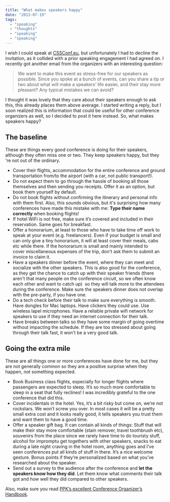 ```yaml
---
title: "What makes speakers happy"
date: "2013-07-19"
tags:
  - "speaking"
  - "thoughts"
  - "speaking"
  - "speaking"
---
```


I wish I could speak at [CSSConf.eu](http://cssconf.eu), but unfortunately I had to decline the invitation, as it collided with a prior speaking engagement I had agreed on. I recently got another email from the organizers with an interesting question:

> We want to make this event as stress-free for our speakers as possible. Since you spoke at a bunch of events, can you share a tip or two about what will make a speakers’ life easier, and their stay more pleasant? Any typical mistakes we can avoid?

I thought it was lovely that they care about their speakers enough to ask this, this already places them above average. I started writing a reply, but I soon realized this is information that could be useful for other conference organizers as well, so I decided to post it here instead. So, what makes speakers happy?

## The baseline

These are things every good conference is doing for their speakers, although they often miss one or two. They keep speakers happy, but they 're not out of the ordinary.

- Cover their flights, accommodation for the entire conference and ground transportation from/to the airport (with a car, not public transport!).
- Do not expect them to go through the hassle of booking all those themselves and then sending you receipts. Offer it as an option, but book them yourself by default.
- Do not book flights without confirming the itinerary and personal info with them first. Also, this sounds obvious, but it's surprising how many conferences have made this mistake with me: **Type their name correctly** when booking flights!
- If hotel WiFi is not free, make sure it’s covered and included in their reservation. Same goes for breakfast.
- Offer a honorarium, at least to those who have to take time off work to speak at your event (e.g. freelancers). Even if your budget is small and can only give a tiny honorarium, it will at least cover their meals, cabs etc while there. If the honorarium is small and mainly intended to cover miscellaneous expenses of the trip, don't ask them to submit an invoice to claim it.
- Have a speakers dinner before the event, where they can meet and socialize with the other speakers. This is also good for the conference, as they get the chance to catch up with their speaker friends (there aren't that many people on the conference circuit, so we often know each other and want to catch up)  so they will talk more to the attendees during the conference. Make sure the speakers dinner does not overlap with the pre-party, if you have one.
- Do a tech check before their talk to make sure everything is smooth. Have dongles for Mac laptops. Have clickers they could use. Use wireless lapel microphones. Have a reliable private wifi network for speakers to use if they need an internet connection for their talk.
- Have breaks between talks so they have some margin of going overtime without impacting the schedule. If they are too stressed about going through their talk fast, it won't be a very good talk.

## Going the extra mile

These are all things one or more conferences have done for me, but they are not generally common so they are a positive surprise when they happen, not something expected.

- Book Business class flights, especially for longer flights where passengers are expected to sleep. It’s so much more comfortable to sleep in a seat that fully reclines! I was incredibly grateful to the one conference that did this.
- Cover incidentals in the hotel. Yes, it’s a bit risky but come on, we’re not rockstars. We won’t screw you over. In most cases it will be a pretty small extra cost and it looks really good, it tells speakers you trust them and want them to have a good time.
- Offer a speaker gift bag. It can contain all kinds of things: Stuff that will make their stay more comfortable (stain remover, travel toothbrush etc), souvenirs from the place since we rarely have time to do touristy stuff, alcohol for impromptu get togethers with other speakers, snacks to eat during a late night craving in the hotel room, anything goes and I’ve seen conferences put all kinds of stuff in there. It’s a nice welcome gesture. Bonus points if they’re personalized based on what you’ve researched about the speaker.
- Send out a survey to the audience after the conference and **let the speakers know how they did**. Let them know what comments their talk got and how well they did compared to other speakers.

Also, make sure you read [PPK’s excellent Conference Organizer’s Handbook](http://quirksmode.org/coh/).
